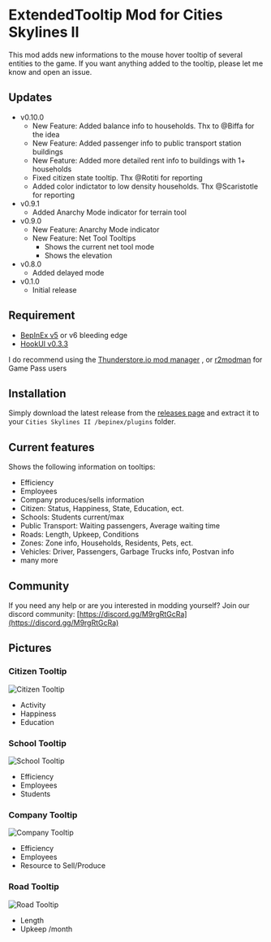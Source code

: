 # ExtendedTooltip Mod for Cities Skylines II

This mod adds new informations to the mouse hover tooltip of several entities to the game.
If you want anything added to the tooltip, please let me know and open an issue.

## Updates
- v0.10.0
	- New Feature: Added balance info to households. Thx to @Biffa for the idea
	- New Feature: Added passenger info to public transport station buildings
	- New Feature: Added more detailed rent info to buildings with 1+ households
	- Fixed citizen state tooltip. Thx @Rotiti for reporting
	- Added color indictator to low density households. Thx @Scaristotle for reporting
- v0.9.1
	- Added Anarchy Mode indicator for terrain tool
- v0.9.0
	- New Feature: Anarchy Mode indicator
	- New Feature: Net Tool Tooltips
		- Shows the current net tool mode
		- Shows the elevation
- v0.8.0
	- Added delayed mode
- v0.1.0
	- Initial release

## Requirement
- [BepInEx v5](https://thunderstore.io/c/cities-skylines-ii/p/BepInEx/BepInExPack/) or v6 bleeding edge
- [HookUI v0.3.3](https://thunderstore.io/c/cities-skylines-ii/p/CaptainOfCoit/HookUI/)

I do recommend using the [Thunderstore.io mod manager](https://www.overwolf.com/app/Thunderstore-Thunderstore_Mod_Manager) , or [r2modman](https://thunderstore.io/package/ebkr/r2modman/) for Game Pass users

## Installation
Simply download the latest release from the [releases page](https://github.com/89pleasure/cities2-extended-tooltip/releases)
and extract it to your `Cities Skylines II /bepinex/plugins` folder.

## Current features
Shows the following information on tooltips:
- Efficiency
- Employees
- Company produces/sells information
- Citizen: Status, Happiness, State, Education, ect.
- Schools: Students current/max
- Public Transport: Waiting passengers, Average waiting time
- Roads: Length, Upkeep, Conditions
- Zones: Zone info, Households, Residents, Pets, ect.
- Vehicles: Driver, Passengers, Garbage Trucks info, Postvan info
- many more

## Community
If you need any help or are you interested in modding yourself?
Join our discord community: [https://discord.gg/M9rgRtGcRa](https://discord.gg/M9rgRtGcRa)

## Pictures

### Citizen Tooltip
![Citizen Tooltip](https://i.ibb.co/8mCPZNc/Screenshot-2023-11-12-011304.png)
- Activity
- Happiness
- Education

### School Tooltip
![School Tooltip](https://i.ibb.co/zPZG1hf/Screenshot-2023-11-12-011318.png)
- Efficiency
- Employees
- Students

### Company Tooltip
![Company Tooltip](https://i.ibb.co/yQPmbrn/Screenshot-2023-11-12-011337.png)
- Efficiency
- Employees
- Resource to Sell/Produce

### Road Tooltip
![Road Tooltip](https://i.ibb.co/fvPCKtB/Screenshot-2023-11-12-011357.png)
- Length
- Upkeep /month
